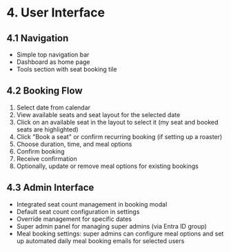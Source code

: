 # 4. User Interface

## 4.1 Navigation

- Simple top navigation bar
- Dashboard as home page
- Tools section with seat booking tile

## 4.2 Booking Flow

1. Select date from calendar
2. View available seats and seat layout for the selected date
3. Click on an available seat in the layout to select it (my seat and booked seats are highlighted)
4. Click "Book a seat" or confirm recurring booking (if setting up a roaster)
5. Choose duration, time, and meal options
6. Confirm booking
7. Receive confirmation
8. Optionally, update or remove meal options for existing bookings

## 4.3 Admin Interface

- Integrated seat count management in booking modal
- Default seat count configuration in settings
- Override management for specific dates
- Super admin panel for managing super admins (via Entra ID group)
- Meal booking settings: super admins can configure meal options and set up automated daily meal booking emails for selected users

